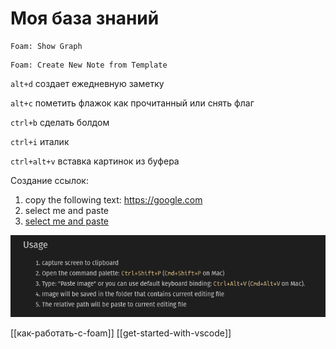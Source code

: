 # Моя база знаний

```vscode
Foam: Show Graph
```

```vscode
Foam: Create New Note from Template
```

`alt+d` создает ежедневную заметку

`alt+с` пометить флажок как прочитанный или снять флаг

`ctrl+b` сделать болдом

`ctrl+i` италик

`ctrl+alt+v` вставка картинок из буфера

Создание ссылок:

1. copy the following text: https://google.com
2. select me and paste
3. [select me and paste](https://google.com)

![img](attachments/2021-03-28-15-13-43.png)

[[как-работать-с-foam]]
[[get-started-with-vscode]]
